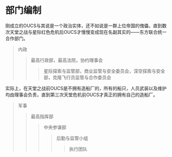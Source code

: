 # 部门编制

刚成立的OUCS与其说是一个政治实体，还不如说是一群上位帝国的傀儡，直到数次天堂之战与星际红色危机后OUCS才慢慢变成现在名副其实的——东方联合统一合作部门。

>内政
>>最高行政部，最高法院，协约理事会
>>
>>>星际探索与监管部，商业监管与安全委员会，深空探索与安全部，克隆飞行员监管与合作委员会


实际上，在天堂之战前OUCS是不拥有造船厂的，所有的船只，人员武装以及维护均由理事会负责，直到第三次天堂危机前OUCS才真正的拥有自己的造船厂。

>军事
>>最高指挥部
>>>中央参谋部
>>>>后勤与监管小组
>>>>
>>>>>执行团队

